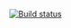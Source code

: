 [![Build status](https://ci.appveyor.com/api/projects/status/f96oef0qlrqie22r?svg=true)](https://ci.appveyor.com/project/ApelsinkaLU/setcontainer)
